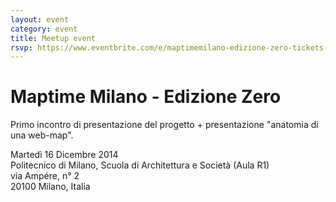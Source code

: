 ```yaml
---
layout: event
category: event
title: Meetup event
rsvp: https://www.eventbrite.com/e/maptimemilano-edizione-zero-tickets-14754941427
---
```


# Maptime Milano - Edizione Zero  

Primo incontro di presentazione del progetto + presentazione "anatomia di una web-map".

Martedì 16 Dicembre 2014  
Politecnico di Milano, Scuola di Architettura e Società (Aula R1)  
via Ampére, n° 2  
20100 Milano, Italia


